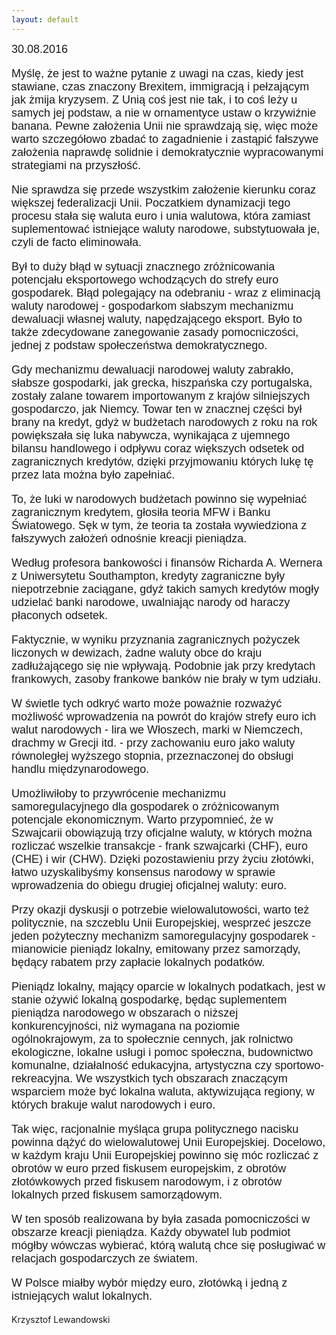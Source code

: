```yaml
---
layout: default
---
```


<!--230-->
<p style="margin: 0px 0px 18px; font-size: 18px; font-family: Helvetica;">30.08.2016</p>
<p style="margin: 0px 0px 18px; font-size: 18px; font-family: Helvetica;">Myślę, że jest to ważne pytanie z uwagi na czas, kiedy jest stawiane, czas znaczony Brexitem, immigracją i pełzającym jak żmija kryzysem. Z Unią coś jest nie tak, i to coś leży u samych jej podstaw, a nie w ornamentyce ustaw o krzywiźnie banana. Pewne założenia Unii nie sprawdzają się, więc może warto szczegółowo zbadać to zagadnienie i zastąpić fałszywe założenia naprawdę solidnie i demokratycznie wypracowanymi strategiami na przyszłość.</p>
<p style="margin: 0px 0px 18px; font-size: 18px; font-family: Helvetica;">Nie sprawdza się przede wszystkim założenie kierunku coraz większej federalizacji Unii. Poczatkiem dynamizacji tego procesu stała się waluta euro i unia walutowa, która zamiast suplementować istniejące waluty narodowe, substytuowała je, czyli de facto eliminowała. </p>
<p style="margin: 0px 0px 18px; font-size: 18px; font-family: Helvetica;">Był to duży błąd w sytuacji znacznego zróżnicowania potencjału eksportowego wchodzących do strefy euro gospodarek. Błąd polegający na odebraniu - wraz z eliminacją waluty narodowej - gospodarkom słabszym mechanizmu dewaluacji własnej waluty, napędzającego eksport. Było to także zdecydowane zanegowanie zasady pomocniczości, jednej z podstaw społeczeństwa demokratycznego.</p>
<p style="margin: 0px 0px 18px; font-size: 18px; font-family: Helvetica;">Gdy mechanizmu dewaluacji narodowej waluty zabrakło, słabsze gospodarki, jak grecka, hiszpańska czy portugalska, zostały zalane towarem importowanym z krajów silniejszych gospodarczo, jak Niemcy. Towar ten w znacznej części był brany na kredyt, gdyż w budżetach narodowych z roku na rok powiększała się luka nabywcza, wynikająca z ujemnego bilansu handlowego i odpływu coraz większych odsetek od zagranicznych kredytów, dzięki przyjmowaniu których lukę tę przez lata można było zapełniać.</p>
<p style="margin: 0px 0px 18px; font-size: 18px; font-family: Helvetica;">To, że luki w narodowych budżetach powinno się wypełniać zagranicznym kredytem, głosiła teoria MFW i Banku Światowego. Sęk w tym, że teoria ta została wywiedziona z fałszywych założeń odnośnie kreacji pieniądza.</p>
<p style="margin: 0px 0px 18px; font-size: 18px; font-family: Helvetica;">Według profesora bankowości i finansów Richarda A. Wernera z Uniwersytetu Southampton, kredyty zagraniczne były niepotrzebnie zaciągane, gdyż takich samych kredytów mogły udzielać banki narodowe, uwalniając narody od haraczy płaconych odsetek.</p>
<p style="margin: 0px 0px 18px; font-size: 18px; font-family: Helvetica;">Faktycznie, w wyniku przyznania zagranicznych pożyczek liczonych w dewizach, żadne waluty obce do kraju zadłużającego się nie wpływają. Podobnie jak przy kredytach frankowych, zasoby frankowe banków nie brały w tym udziału.</p>
<p style="margin: 0px 0px 18px; font-size: 18px; font-family: Helvetica;">W świetle tych odkryć warto może poważnie rozważyć możliwość wprowadzenia na powrót do krajów strefy euro ich walut narodowych - lira we Włoszech, marki w Niemczech, drachmy w Grecji itd. - przy zachowaniu euro jako waluty równoległej wyższego stopnia, przeznaczonej do obsługi handlu międzynarodowego.</p>
<p style="margin: 0px 0px 18px; font-size: 18px; font-family: Helvetica;">Umożliwiłoby to przywrócenie mechanizmu samoregulacyjnego dla gospodarek o zróżnicowanym potencjale ekonomicznym. Warto przypomnieć, że w Szwajcarii obowiązują trzy oficjalne waluty, w których można rozliczać wszelkie transakcje - frank szwajcarki (CHF), euro (CHE) i wir (CHW). Dzięki pozostawieniu przy życiu złotówki, łatwo uzyskalibyśmy konsensus narodowy w sprawie wprowadzenia do obiegu drugiej oficjalnej waluty: euro.</p>
<p style="margin: 0px 0px 18px; font-size: 18px; font-family: Helvetica;">Przy okazji dyskusji o potrzebie wielowalutowości, warto też politycznie, na szczeblu Unii Europejskiej, wesprzeć jeszcze jeden pożyteczny mechanizm samoregulacyjny gospodarek - mianowicie pieniądz lokalny, emitowany przez samorządy, będący rabatem przy zapłacie lokalnych podatków.</p>
<p style="margin: 0px 0px 18px; font-size: 18px; font-family: Helvetica;">Pieniądz lokalny, mający oparcie w lokalnych podatkach, jest w stanie ożywić lokalną gospodarkę, będąc suplementem pieniądza narodowego w obszarach o niższej konkurencyjności, niż wymagana na poziomie ogólnokrajowym, za to społecznie cennych, jak rolnictwo ekologiczne, lokalne usługi i pomoc społeczna, budownictwo komunalne, działalność edukacyjna, artystyczna czy sportowo-rekreacyjna. We wszystkich tych obszarach znaczącym wsparciem może być lokalna waluta, aktywizująca regiony, w których brakuje walut narodowych i euro.</p>
<p style="margin: 0px 0px 18px; font-size: 18px; font-family: Helvetica;">Tak więc, racjonalnie myśląca grupa politycznego nacisku powinna dążyć do wielowalutowej Unii Europejskiej. Docelowo, w każdym kraju Unii Europejskiej powinno się móc rozliczać z obrotów w euro przed fiskusem europejskim, z obrotów złotówkowych przed fiskusem narodowym, i z obrotów lokalnych przed fiskusem samorządowym.</p>
<p style="margin: 0px 0px 18px; font-size: 18px; font-family: Helvetica;">W ten sposób realizowana by była zasada pomocniczości w obszarze kreacji pieniądza. Każdy obywatel lub podmiot mógłby wówczas wybierać, którą walutą chce się posługiwać w relacjach gospodarczych ze światem.</p>
<p style="margin: 0px 0px 18px; font-size: 18px; font-family: Helvetica;">W Polsce miałby wybór między euro, złotówką i jedną z istniejących walut lokalnych.</p>Krzysztof Lewandowski